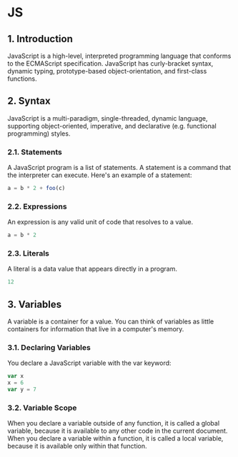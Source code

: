 # JS

## 1. Introduction

JavaScript is a high-level, interpreted programming language that conforms to the ECMAScript specification. JavaScript has curly-bracket syntax, dynamic typing, prototype-based object-orientation, and first-class functions.

## 2. Syntax

JavaScript is a multi-paradigm, single-threaded, dynamic language, supporting object-oriented, imperative, and declarative (e.g. functional programming) styles.

### 2.1. Statements

A JavaScript program is a list of statements. A statement is a command that the interpreter can execute. Here's an example of a statement:

```javascript
a = b * 2 + foo(c)
```

### 2.2. Expressions

An expression is any valid unit of code that resolves to a value.

```javascript
a = b * 2
```

### 2.3. Literals

A literal is a data value that appears directly in a program.

```javascript
12
```

## 3. Variables

A variable is a container for a value. You can think of variables as little containers for information that live in a computer's memory.

### 3.1. Declaring Variables

You declare a JavaScript variable with the var keyword:

```javascript
var x
x = 6
var y = 7
```

### 3.2. Variable Scope

When you declare a variable outside of any function, it is called a global variable, because it is available to any other code in the current document. When you declare a variable within a function, it is called a local variable, because it is available only within that function.
